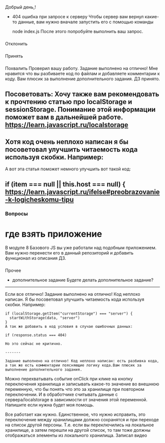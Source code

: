 Добрый день,!


- 404 ошибка при запросе к серверу
  Чтобы сервер вам вернул какие-то данные, вам нужно вначале запустить его с помощью команды

  node index.js
  После этого попробуйте выполнить ваш запрос.

###
Отклонить


###
Принять

###
Похвалить
Проверил вашу работу. Задание выполнено на отлично! Мне нравится что вы разбиваете код по файлам и добавляете комментарии к коду. Вам плюсик за выполнение дополнительного задания. ДЗ принято.

###
Посоветовать:
Хочу также вам рекомендовать к прочтению статью про localStorage и sessionStorage. Понимание этой информации поможет вам в дальнейшей работе.
https://learn.javascript.ru/localstorage
---
Хотя код очень неплохо написан я бы посоветовал улучшить читаемость кода используя скобки. Например:
---
А вот эта статья поможет немного улучшить вот такой код:

if (item === null || this.host === null) {
https://learn.javascript.ru/ifelse#preobrazovanie-k-logicheskomu-tipu
---

### Вопросы

# где взять приложение
В модуле 8 Базового JS вы уже работали над подобным приложением. Вам нужно перенести его в данный репозиторий и добавить функционал из описания ДЗ.


###
Прочее



- дополнительное задание
    Будете делать дополнительное задание?



---------
Если все отлично!
    Задание выполнено на отлично! Код неплохо написан. Я бы посоветовал улучшить читаемость кода используя скобки. Например:

    if (localStorage.getItem("currentStorage") === "server") {
      startWithStorage(data, "server")
    }
    А так же добавить в код условия в случае ошибочных данных:

    if (response.status === 404)

    Но это сейчас не критично.

    -------

    Задание выполнено на отлично! Код неплохо написан: есть разбивка кода, а так же есть комментарии поясняющие логику кода.Вам плюсик за выполнение дополнительного задания.






Можно перехватывать событие onClick при клике на кнопку переключения хранилища и записывать какое-то значение во внешнюю переменную, что бы понять что это за хранилище при повторном переключении. И в обработчике считывать данные с сервера/localstorage в зависимости от значения этой переменной.
Напишите если нужна будет моя помощь.


Все работает как нужно. Единственное, что нужно исправить, это переключение между хранилищами должно сохранятся и при переходе на список другой персоны. Т.е. если вы переключились на локальное хранилище, а затем перешли на другой список, то там тоже должны отображаться элементы из локального хранилища. Записал видео
